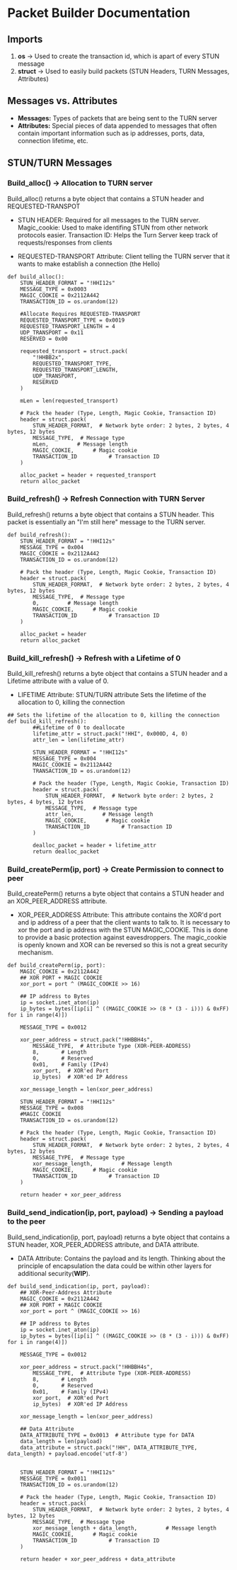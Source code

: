 # Packet Builder Documentation

## Imports
1. **os** -> Used to create the transaction id, which is apart of every STUN message
2. **struct** -> Used to easily build packets (STUN Headers, TURN Messages, Attributes)

## Messages vs. Attributes
- **Messages:** Types of packets that are being sent to the TURN server
- **Attributes:** Special pieces of data appended to messages that often contain important information such as ip addresses, ports, data, connection lifetime, etc.

## STUN/TURN Messages

### Build_alloc() -> Allocation to TURN server
Build_alloc() returns a byte object that contains a STUN header and REQUESTED-TRANSPOT

- STUN HEADER: Required for all messages to the TURN server. 
Magic_cookie: Used to make identifing STUN from other network protocols easier.
Transaction ID: Helps the Turn Server keep track of requests/responses from clients

- REQUESTED-TRANSPORT Attribute: Client telling the TURN server that it wants to make establish a connection (the Hello)
```
def build_alloc():
    STUN_HEADER_FORMAT = "!HHI12s"
    MESSAGE_TYPE = 0x0003
    MAGIC_COOKIE = 0x2112A442
    TRANSACTION_ID = os.urandom(12)

    #Allocate Requires REQUESTED-TRANSPORT
    REQUESTED_TRANSPORT_TYPE = 0x0019
    REQUESTED_TRANSPORT_LENGTH = 4
    UDP_TRANSPORT = 0x11
    RESERVED = 0x00

    requested_transport = struct.pack(
        "!HHBB2x",
        REQUESTED_TRANSPORT_TYPE,
        REQUESTED_TRANSPORT_LENGTH,
        UDP_TRANSPORT,
        RESERVED
    )

    mLen = len(requested_transport)

    # Pack the header (Type, Length, Magic Cookie, Transaction ID)
    header = struct.pack(
        STUN_HEADER_FORMAT,  # Network byte order: 2 bytes, 2 bytes, 4 bytes, 12 bytes
        MESSAGE_TYPE,  # Message type
        mLen,         # Message length
        MAGIC_COOKIE,      # Magic cookie
        TRANSACTION_ID          # Transaction ID
    )

    alloc_packet = header + requested_transport
    return alloc_packet
```
### Build_refresh() -> Refresh Connection with TURN Server
Build_refresh() returns a byte object that contains a STUN header. This packet is essentially an "I'm still here" message to the TURN server.

```
def build_refresh():
    STUN_HEADER_FORMAT = "!HHI12s"
    MESSAGE_TYPE = 0x004
    MAGIC_COOKIE = 0x2112A442
    TRANSACTION_ID = os.urandom(12)

    # Pack the header (Type, Length, Magic Cookie, Transaction ID)
    header = struct.pack(
        STUN_HEADER_FORMAT,  # Network byte order: 2 bytes, 2 bytes, 4 bytes, 12 bytes
        MESSAGE_TYPE,  # Message type
        0,         # Message length
        MAGIC_COOKIE,      # Magic cookie
        TRANSACTION_ID          # Transaction ID
    )

    alloc_packet = header
    return alloc_packet
```

### Build_kill_refresh() -> Refresh with a Lifetime of 0
Build_kill_refresh() returns a byte object that contains a STUN header and a Lifetime attribute with a value of 0.

- LIFETIME Attribute: STUN/TURN attribute
Sets the lifetime of the allocation to 0, killing the connection
```
## Sets the lifetime of the allocation to 0, killing the connection
def build_kill_refresh():
        ##Lifetime of 0 to deallocate
        lifetime_attr = struct.pack("!HHI", 0x000D, 4, 0)  
        attr_len = len(lifetime_attr)
    
        STUN_HEADER_FORMAT = "!HHI12s"
        MESSAGE_TYPE = 0x004
        MAGIC_COOKIE = 0x2112A442
        TRANSACTION_ID = os.urandom(12)

        # Pack the header (Type, Length, Magic Cookie, Transaction ID)
        header = struct.pack(
            STUN_HEADER_FORMAT,  # Network byte order: 2 bytes, 2 bytes, 4 bytes, 12 bytes
            MESSAGE_TYPE,  # Message type
            attr_len,         # Message length
            MAGIC_COOKIE,      # Magic cookie
            TRANSACTION_ID          # Transaction ID
        )

        dealloc_packet = header + lifetime_attr
        return dealloc_packet
```
### Build_createPerm(ip, port) -> Create Permission to connect to peer
Build_createPerm() returns a byte object that contains a STUN header and an XOR_PEER_ADDRESS attribute.

- XOR_PEER_ADDRESS Attribute: This attribute contains the XOR'd port and ip address of a peer that the client wants to talk to. It is necessary to xor the port and ip address with the STUN MAGIC_COOKIE. This is done to provide a basic protection against eavesdroppers. The magic_cookie is openly known and XOR can be reversed so this is not a great security mechanism. 

```  
def build_createPerm(ip, port):
    MAGIC_COOKIE = 0x2112A442
    ## XOR PORT + MAGIC COOKIE
    xor_port = port ^ (MAGIC_COOKIE >> 16)
    
    ## IP address to Bytes
    ip = socket.inet_aton(ip)
    ip_bytes = bytes([ip[i] ^ ((MAGIC_COOKIE >> (8 * (3 - i))) & 0xFF) for i in range(4)])
    
    MESSAGE_TYPE = 0x0012
    
    xor_peer_address = struct.pack("!HHBBH4s", 
        MESSAGE_TYPE,  # Attribute Type (XOR-PEER-ADDRESS)
        8,       # Length
        0,       # Reserved
        0x01,    # Family (IPv4)
        xor_port,  # XOR'ed Port
        ip_bytes)  # XOR'ed IP Address
    
    xor_message_length = len(xor_peer_address)
    
    STUN_HEADER_FORMAT = "!HHI12s"
    MESSAGE_TYPE = 0x008
    #MAGIC COOKIE
    TRANSACTION_ID = os.urandom(12)
    
    # Pack the header (Type, Length, Magic Cookie, Transaction ID)
    header = struct.pack(
        STUN_HEADER_FORMAT,  # Network byte order: 2 bytes, 2 bytes, 4 bytes, 12 bytes
        MESSAGE_TYPE,  # Message type
        xor_message_length,         # Message length
        MAGIC_COOKIE,      # Magic cookie
        TRANSACTION_ID          # Transaction ID
    )
    
    return header + xor_peer_address
```

### Build_send_indication(ip, port, payload) -> Sending a payload to the peer
Build_send_indication(ip, port, payload) returns a byte object that contains a STUN header, XOR_PEER_ADDRESS attribute, and DATA attribute.

- DATA Attribute: Contains the payload and its length. Thinking about the principle of encapsulation the data could be within other layers for additional security(**WIP**).
```
def build_send_indication(ip, port, payload):
    ## XOR-Peer-Address Attribute
    MAGIC_COOKIE = 0x2112A442
    ## XOR PORT + MAGIC COOKIE
    xor_port = port ^ (MAGIC_COOKIE >> 16)
    
    ## IP address to Bytes
    ip = socket.inet_aton(ip)
    ip_bytes = bytes([ip[i] ^ ((MAGIC_COOKIE >> (8 * (3 - i))) & 0xFF) for i in range(4)])
    
    MESSAGE_TYPE = 0x0012
    
    xor_peer_address = struct.pack("!HHBBH4s", 
        MESSAGE_TYPE,  # Attribute Type (XOR-PEER-ADDRESS)
        8,       # Length
        0,       # Reserved
        0x01,    # Family (IPv4)
        xor_port,  # XOR'ed Port
        ip_bytes)  # XOR'ed IP Address
    
    xor_message_length = len(xor_peer_address)
    
    ## Data Attribute
    DATA_ATTRIBUTE_TYPE = 0x0013  # Attribute type for DATA
    data_length = len(payload)
    data_attribute = struct.pack("!HH", DATA_ATTRIBUTE_TYPE, data_length) + payload.encode('utf-8')
    
    
    STUN_HEADER_FORMAT = "!HHI12s"
    MESSAGE_TYPE = 0x0011
    TRANSACTION_ID = os.urandom(12)
    
    # Pack the header (Type, Length, Magic Cookie, Transaction ID)
    header = struct.pack(
        STUN_HEADER_FORMAT,  # Network byte order: 2 bytes, 2 bytes, 4 bytes, 12 bytes
        MESSAGE_TYPE,  # Message type
        xor_message_length + data_length,         # Message length
        MAGIC_COOKIE,      # Magic cookie
        TRANSACTION_ID          # Transaction ID
    )
    
    return header + xor_peer_address + data_attribute
```